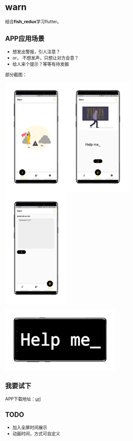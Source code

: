 # warn

结合**fish_redux**学习flutter。

## APP应用场景
- 想发出警报，引人注意？
- or， 不想发声，只想让对方会意？
- 给人来个提示？等等有待发掘

部分截图：

<img src="https://github.com/asionbo/flutter_warn/blob/master/screenshots/11.jpg" width="200"><img src="https://github.com/asionbo/flutter_warn/blob/master/screenshots/22.jpg" width="200"><img src="https://github.com/asionbo/flutter_warn/blob/master/screenshots/33.jpg" width="200">

<img src="https://github.com/asionbo/flutter_warn/blob/master/screenshots/21.jpg" width="356">

## 我要试下
APP下载地址：[url](https://github.com/asionbo/flutter_warn/blob/master/warn.apk)

## TODO
- 加入全屏时间展示
- 动画时间，方式可自定义
